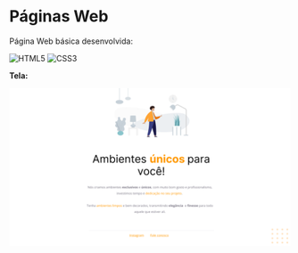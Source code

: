 <h1 align = "justify"> Páginas Web</h1>

Página Web básica desenvolvida:

![HTML5](https://img.shields.io/badge/-HTML5-E34F26?style=flat-square&logo=html5&logoColor=white)
![CSS3](https://img.shields.io/badge/-CSS3-1572B6?style=flat-square&logo=css3)

<strong>Tela:</strong>

<img src="img/Projeto01.png" id="balls" alt="Bolinhas laranjadas no canto direto inferior da tela" />
